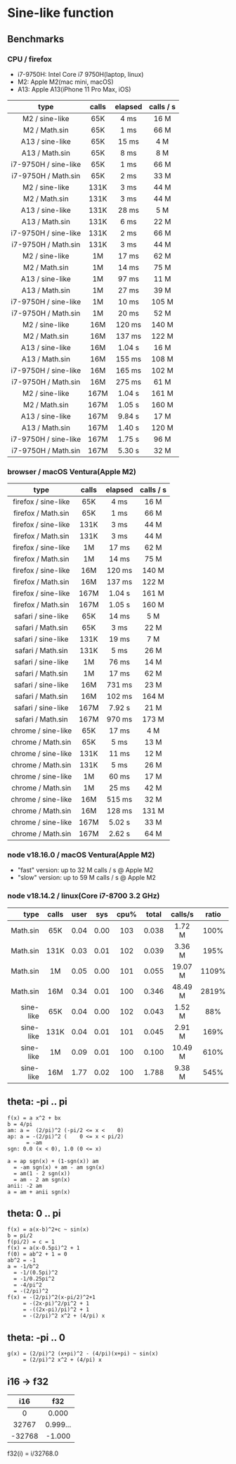 # Sine-like function

## Benchmarks

### CPU / firefox

- i7-9750H: Intel Core i7 9750H(laptop, linux)
- M2:       Apple M2(mac mini, macOS)
- A13:      Apple A13(iPhone 11 Pro Max, iOS)

| type                 | calls | elapsed  | calls / s |
|:--------------------:|:-----:|:--------:|:---------:|
| M2       / sine-like |  65K  |   4 ms   |  16 M     |
| M2       / Math.sin  |  65K  |   1 ms   |  66 M     |
| A13      / sine-like |  65K  |  15 ms   |   4 M     |
| A13      / Math.sin  |  65K  |   8 ms   |   8 M     |
| i7-9750H / sine-like |  65K  |   1 ms   |  66 M     |
| i7-9750H / Math.sin  |  65K  |   2 ms   |  33 M     |
| M2       / sine-like | 131K  |   3 ms   |  44 M     |
| M2       / Math.sin  | 131K  |   3 ms   |  44 M     |
| A13      / sine-like | 131K  |  28 ms   |   5 M     |
| A13      / Math.sin  | 131K  |   6 ms   |  22 M     |
| i7-9750H / sine-like | 131K  |   2 ms   |  66 M     |
| i7-9750H / Math.sin  | 131K  |   3 ms   |  44 M     |
| M2       / sine-like |   1M  |  17 ms   |  62 M     |
| M2       / Math.sin  |   1M  |  14 ms   |  75 M     |
| A13      / sine-like |   1M  |  97 ms   |  11 M     |
| A13      / Math.sin  |   1M  |  27 ms   |  39 M     |
| i7-9750H / sine-like |   1M  |  10 ms   | 105 M     |
| i7-9750H / Math.sin  |   1M  |  20 ms   |  52 M     |
| M2       / sine-like |  16M  | 120 ms   | 140 M     |
| M2       / Math.sin  |  16M  | 137 ms   | 122 M     |
| A13      / sine-like |  16M  | 1.04 s   |  16 M     |
| A13      / Math.sin  |  16M  | 155 ms   | 108 M     |
| i7-9750H / sine-like |  16M  | 165 ms   | 102 M     |
| i7-9750H / Math.sin  |  16M  | 275 ms   |  61 M     |
| M2       / sine-like | 167M  | 1.04 s   | 161 M     |
| M2       / Math.sin  | 167M  | 1.05 s   | 160 M     |
| A13      / sine-like | 167M  | 9.84 s   |  17 M     |
| A13      / Math.sin  | 167M  | 1.40 s   | 120 M     |
| i7-9750H / sine-like | 167M  | 1.75 s   |  96 M     |
| i7-9750H / Math.sin  | 167M  | 5.30 s   |  32 M     |

### browser / macOS Ventura(Apple M2)

| type                | calls | elapsed | calls / s |
|:-------------------:|:-----:|:-------:|:---------:|
| firefox / sine-like |  65K  |   4 ms  |  16 M     |
| firefox / Math.sin  |  65K  |   1 ms  |  66 M     |
| firefox / sine-like | 131K  |   3 ms  |  44 M     |
| firefox / Math.sin  | 131K  |   3 ms  |  44 M     |
| firefox / sine-like |   1M  |  17 ms  |  62 M     |
| firefox / Math.sin  |   1M  |  14 ms  |  75 M     |
| firefox / sine-like |  16M  | 120 ms  | 140 M     |
| firefox / Math.sin  |  16M  | 137 ms  | 122 M     |
| firefox / sine-like | 167M  | 1.04 s  | 161 M     |
| firefox / Math.sin  | 167M  | 1.05 s  | 160 M     |
| safari  / sine-like |  65K  |  14 ms  |   5 M     |
| safari  / Math.sin  |  65K  |   3 ms  |  22 M     |
| safari  / sine-like | 131K  |  19 ms  |   7 M     |
| safari  / Math.sin  | 131K  |   5 ms  |  26 M     |
| safari  / sine-like |   1M  |  76 ms  |  14 M     |
| safari  / Math.sin  |   1M  |  17 ms  |  62 M     |
| safari  / sine-like |  16M  | 731 ms  |  23 M     |
| safari  / Math.sin  |  16M  | 102 ms  | 164 M     |
| safari  / sine-like | 167M  | 7.92 s  |  21 M     |
| safari  / Math.sin  | 167M  | 970 ms  | 173 M     |
| chrome  / sine-like |  65K  |  17 ms  |   4 M     |
| chrome  / Math.sin  |  65K  |   5 ms  |  13 M     |
| chrome  / sine-like | 131K  |  11 ms  |  12 M     |
| chrome  / Math.sin  | 131K  |   5 ms  |  26 M     |
| chrome  / sine-like |   1M  |  60 ms  |  17 M     |
| chrome  / Math.sin  |   1M  |  25 ms  |  42 M     |
| chrome  / sine-like |  16M  | 515 ms  |  32 M     |
| chrome  / Math.sin  |  16M  | 128 ms  | 131 M     |
| chrome  / sine-like | 167M  | 5.02 s  |  33 M     |
| chrome  / Math.sin  | 167M  | 2.62 s  |  64 M     |

### node v18.16.0 / macOS Ventura(Apple M2)

- "fast" version: up to 32 M calls / s @ Apple M2
- "slow" version: up to 59 M calls / s @ Apple M2

### node v18.14.2 / linux(Core i7-8700 3.2 GHz)

|      type | calls | user | sys  | cpu% | total | calls/s | ratio |
| --------: | :---: | :--: | :--: | :--: | :---: | :-----: | :---: |
|  Math.sin |  65K  | 0.04 | 0.00 | 103  | 0.038 | 1.72 M  | 100%  |
|  Math.sin | 131K  | 0.03 | 0.01 | 102  | 0.039 | 3.36 M  | 195%  |
|  Math.sin |  1M   | 0.05 | 0.00 | 101  | 0.055 | 19.07 M | 1109% |
|  Math.sin |  16M  | 0.34 | 0.01 | 100  | 0.346 | 48.49 M | 2819% |
| sine-like |  65K  | 0.04 | 0.00 | 102  | 0.043 | 1.52 M  |  88%  |
| sine-like | 131K  | 0.04 | 0.01 | 101  | 0.045 | 2.91 M  | 169%  |
| sine-like |  1M   | 0.09 | 0.01 | 100  | 0.100 | 10.49 M | 610%  |
| sine-like |  16M  | 1.77 | 0.02 | 100  | 1.788 | 9.38 M  | 545%  |

## theta: -pi .. pi

```
f(x) = a x^2 + bx
b = 4/pi
am: a =  (2/pi)^2 (-pi/2 <= x <    0)
ap: a = -(2/pi)^2 (    0 <= x < pi/2)
      = -am
sgn: 0.0 (x < 0), 1.0 (0 <= x)

a = ap sgn(x) + (1-sgn(x)) am
  = -am sgn(x) + am - am sgn(x)
  = am(1 - 2 sgn(x))
  = am - 2 am sgn(x)
anii: -2 am
a = am + anii sgn(x)
```

## theta: 0 .. pi

```
f(x) = a(x-b)^2+c ~ sin(x)
b = pi/2
f(pi/2) = c = 1
f(x) = a(x-0.5pi)^2 + 1
f(0) = ab^2 + 1 = 0
ab^2 = -1
a = -1/b^2
  = -1/(0.5pi)^2
  = -1/0.25pi^2
  = -4/pi^2
  = -(2/pi)^2
f(x) = -(2/pi)^2(x-pi/2)^2+1
     = -(2x-pi)^2/pi^2 + 1
     = -((2x-pi)/pi)^2 + 1
     = -(2/pi)^2 x^2 + (4/pi) x
```

## theta: -pi .. 0

```
g(x) = (2/pi)^2 (x+pi)^2 - (4/pi)(x+pi) ~ sin(x)
     = (2/pi)^2 x^2 + (4/pi) x
```

## i16 -> f32

|  i16   |   f32    |
| :----: | :------: |
|   0    |  0.000   |
| 32767  | 0.999... |
| -32768 |  -1.000  |

f32(i) = i/32768.0
